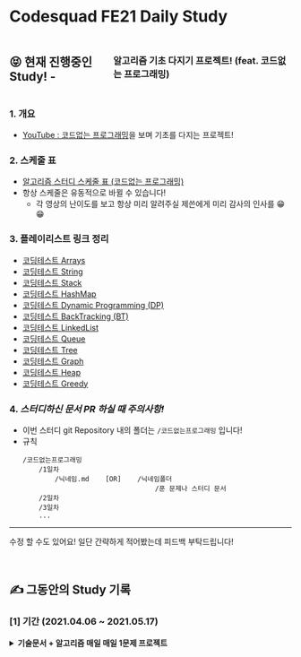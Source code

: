 # Codesquad FE21 Daily Study

<!-- 알고리즘 기초 다지기 프로젝트! (feat. 코드없는 프로그래밍) -->
<div style="display: flex; align-items: center;">
  <h2>😝 현재 진행중인 Study!&nbsp;-&nbsp;</h2>
  <h3>알고리즘 기초 다지기 프로젝트! (feat. 코드없는 프로그래밍)&nbsp;</h3>
</div>

### **1.** 개요

-   [YouTube : 코드없는 프로그래밍](https://www.youtube.com/channel/UCHcG02L6TSS-StkSbqVy6Fg/featured)을 보며 기초를 다지는 프로젝트!

### **2.** 스케줄 표

-   [알고리즘 스터디 스케줄 표 (코드없는 프로그래밍)](https://docs.google.com/spreadsheets/d/1KM0O-IDdslBk3keLeQgLuHs9AGWj9zpklOk8UkEG-WE/edit?usp=sharing)
-   항상 스케줄은 유동적으로 바뀔 수 있습니다!
    -   각 영상의 난이도를 보고 항상 미리 알려주실 제쓴에게 미리 감사의 인사를 😁😁

### **3.** 플레이리스트 링크 정리

-   [코딩테스트 Arrays](https://www.youtube.com/watch?v=tLG10WsVntI&list=PLDV-cCQnUlIYFOXYzqLoXnEye4WxDa_30)
-   [코딩테스트 String](https://www.youtube.com/watch?v=UcjK_k5PLHI&list=PLDV-cCQnUlIZOsYWdD5u1Qo3ByXoC6CmZ)
-   [코딩테스트 Stack](https://www.youtube.com/watch?v=eu9ttD-psU4&list=PLDV-cCQnUlIYQOb8_n-d-VPhl_X6cECjg)
-   [코딩테스트 HashMap](https://www.youtube.com/watch?v=y-0DZ1MFN1g&list=PLDV-cCQnUlIYjwJ_b-f8Z0OQlIqKpMkDr)
-   [코딩테스트 Dynamic Programming (DP)](https://www.youtube.com/watch?v=eJC2oetXaNk&list=PLDV-cCQnUlIa0owhTLK-VT994Qh6XTy4v)
-   [코딩테스트 BackTracking (BT)](https://www.youtube.com/watch?v=Ar40zcPoKEI&list=PLDV-cCQnUlIaAKZbfdkMU01MrMkeTvVgP)
-   [코딩테스트 LinkedList](https://www.youtube.com/watch?v=79OmVgeNoUY&list=PLDV-cCQnUlIbV0z51Mwbbe-tdW2JDS-bR)
-   [코딩테스트 Queue](https://www.youtube.com/watch?v=cyf4HycvxXg&list=PLDV-cCQnUlIZM94YEvmBEmkLsUdIsCTIZ)
-   [코딩테스트 Tree](https://www.youtube.com/watch?v=bOZhvOc5xlQ&list=PLDV-cCQnUlIaTA41swrZwgH4mX7iPxLH4)
-   [코딩테스트 Graph](https://www.youtube.com/watch?v=4izGhUk2L1s&list=PLDV-cCQnUlIZH0wklfVG1IN9ks4g92oN7)
-   [코딩테스트 Heap](https://www.youtube.com/watch?v=Zl07LUsR6P0&list=PLDV-cCQnUlIbElHvhH8UnK9ry5ZZwx-Ch)
-   [코딩테스트 Greedy](https://www.youtube.com/watch?v=CxBYY7XTQvI&list=PLDV-cCQnUlIYY5KuM70TOmGyq8UmZp6mM)

### **4.** **_스터디하신 문서 PR 하실 때 주의사항!_**

-   이번 스터디 git Repository 내의 폴더는 `/코드없는프로그래밍` 입니다!
-   규칙
    ```
    /코드없는프로그래밍
        /1일차
            /닉네임.md    [OR]    /닉네임폴더
                                     /푼 문제나 스터디 문서
        /2일차
        /3일차
        ...
    ```

---

수정 할 수도 있어요! 일단 간략하게 적어봤는데 피드백 부탁드립니다!

<br/>

## ✍ 그동안의 Study 기록

### **[1]** 기간 (2021.04.06 ~ 2021.05.17)

<details>
    <summary>
        <b>기술문서 + 알고리즘 매일 매일 1문제 프로젝트</b>
    </summary>

### **1.** 기술문서 읽고 정리하기

-   주제를 정한 후, 기술문서도 같은 문서를 읽고 정리는 자기역량 것!

### **2.** 하루에 하나씩 알고리즘!

-   하루에 알고리즘 하나풀고 코드리뷰하기

### **3.** 주제 정할 때 역할분담

-   알고리즘 고르는 사람
-   기술 블로그 고르는 사람

### **4.** PR

-   먼저 이 저장소를 Fork 하신 후, 각자 fork된 저장소에서 알고리즘 풀고 작업해주세요!
-   그 후 이 저장소의 main 브랜치에 PR 하시면 됩니다!

### **5.** 기술문서 관련 참고 및 예시

-   [개발 실력을 위한 IT기업 기술 블로그 45곳 모음](https://brunch.co.kr/@sicle-official/35)
-   [techblogposts](https://techblogposts.com/)
-   [TOAST - Weekly Picks](https://ui.toast.com/weekly-pick/ko)
-   [velog : 2020년 상반기. 양질의 기술 아티클 모음](https://velog.io/@rkdrhksdn/2020년-상반기-양질의-기술-아티클-모음집)
-   [velog : [카카오 프로젝트100]기술 아티클 읽기](https://velog.io/@yujo/kakao-project-100-it-article)

### **6.** 문제 및 주제 정하기 역할분담 순서

| 알고리즘 | 기술문서 |
| -------- | -------- |
| 라노     | 디코     |
| 제이슨   | 라노     |
| 펭도리   | 제이슨   |
| 이몬     | 펭도리   |
| 루크     | 이몬     |
| 디코     | 루크     |

### **7.** **_알고리즘 문제 PR 하실 때 주의사항!_**

-   알고리즘 폴더 만드실 때, 띄어쓰기는 하지말아주세욤!
    ```
    예) 다리를 지나는 트럭(X)   다리를지나는트럭(O)
    ```
-   만약 올리는 파일이 2개 이상이라면, 자신의 닉네임의 폴더에 파일들을 넣어서 PR해주세요!
    `예) /programmers/level2/다리를지나는트럭/Rano |_ Rano_readme.md |_ Rano_answer.js`

</details>
